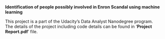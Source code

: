 ﻿****Identification of people possibly involved in Enron Scandal using machine learning****

This project is a part of the Udacity’s Data Analyst Nanodegree program.
The details of the project including code details can be found in
‘**Project Report.pdf**’ file.

